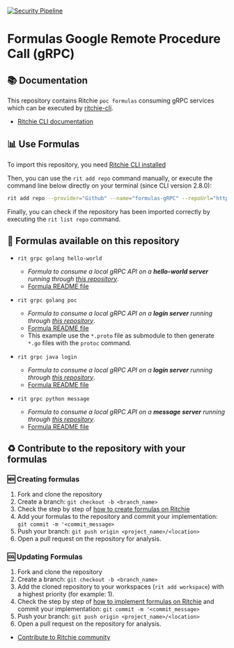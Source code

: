 [![Security Pipeline](https://github.com/GuillaumeFalourd/formulas-gRPC/actions/workflows/security_pipeline.yml/badge.svg)](https://github.com/GuillaumeFalourd/formulas-gRPC/actions/workflows/security_pipeline.yml)

# Formulas Google Remote Procedure Call (gRPC)

## 📚 Documentation

This repository contains Ritchie `poc formulas` consuming gRPC services which can be executed by [ritchie-cli](https://github.com/ZupIT/ritchie-cli).

- [Ritchie CLI documentation](https://docs.ritchiecli.io)

## 📊 Use Formulas

To import this repository, you need [Ritchie CLI installed](https://docs.ritchiecli.io/getting-started/installation)

Then, you can use the `rit add repo` command manually, or execute the command line below directly on your terminal (since CLI version 2.8.0):

```bash
rit add repo --provider="Github" --name="formulas-gRPC" --repoUrl="https://github.com/GuillaumeFalourd/formulas-gRPC" --priority=1 --tag="1.1.0"
```

Finally, you can check if the repository has been imported correctly by executing the `rit list repo` command.

## 🔎 Formulas available on this repository

- `rit grpc golang hello-world`
  - *Formula to consume a local gRPC API on a **hello-world server** running through [this repository](https://github.com/GuillaumeFalourd/poc-grpc-golang)*.
  - [Formula README file](https://github.com/GuillaumeFalourd/formulas-gRPC/tree/main/grpc/golang/hello-world)

- `rit grpc golang poc`
  - *Formula to consume a local gRPC API on a **login server** running through [this repository](https://github.com/GuillaumeFalourd/poc-grpc-golang)*.
  - [Formula README file](https://github.com/GuillaumeFalourd/formulas-gRPC/tree/main/grpc/golang/poc)
  - This example use the `*.proto` file as submodule to then generate `*.go` files with the `protoc` command.

- `rit grpc java login`
  - *Formula to consume a local gRPC API on a **login server** running through [this repository](https://github.com/GuillaumeFalourd/poc-grpc-java-maven)*.
  - [Formula README file](https://github.com/GuillaumeFalourd/formulas-gRPC/tree/main/grpc/java/login)

- `rit grpc python message`
  - *Formula to consume a local gRPC API on a **message server** running through [this repository](https://github.com/GuillaumeFalourd/poc-grpc-python)*.
  - [Formula README file](https://github.com/GuillaumeFalourd/formulas-gRPC/tree/main/grpc/python/message)

## ♻️ Contribute to the repository with your formulas

### 🆕 Creating formulas

1. Fork and clone the repository
2. Create a branch: `git checkout -b <branch_name>`
3. Check the step by step of [how to create formulas on Ritchie](https://docs.ritchiecli.io/tutorials/formulas/how-to-create-formulas)
4. Add your formulas to the repository
and commit your implementation: `git commit -m '<commit_message>`
5. Push your branch: `git push origin <project_name>/<location>`
6. Open a pull request on the repository for analysis.

### 🆒 Updating Formulas

1. Fork and clone the repository
2. Create a branch: `git checkout -b <branch_name>`
3. Add the cloned repository to your workspaces (`rit add workspace`) with a highest priority (for example: 1).
4. Check the step by step of [how to implement formulas on Ritchie](https://docs.ritchiecli.io/tutorials/formulas/how-to-implement-a-formula)
and commit your implementation: `git commit -m '<commit_message>`
5. Push your branch: `git push origin <project_name>/<location>`
6. Open a pull request on the repository for analysis.

- [Contribute to Ritchie community](https://github.com/ZupIT/ritchie-formulas/blob/master/CONTRIBUTING.md)
